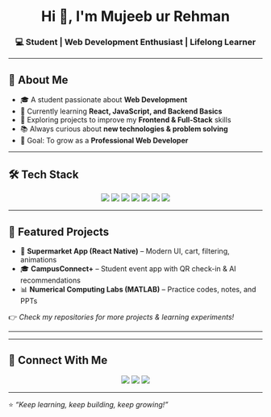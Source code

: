 <!-- Profile README for @mujeebbhutto-Dev -->

<h1 align="center">Hi 👋, I'm Mujeeb ur Rehman</h1>
<h3 align="center">💻 Student | Web Development Enthusiast | Lifelong Learner</h3>

---

## 🚀 About Me
- 🎓 A student passionate about **Web Development**  
- 🌱 Currently learning **React, JavaScript, and Backend Basics**  
- 🔭 Exploring projects to improve my **Frontend & Full-Stack** skills  
- 📚 Always curious about **new technologies & problem solving**  
- 🎯 Goal: To grow as a **Professional Web Developer**  

---

## 🛠️ Tech Stack
<p align="center">
  <!-- Programming Languages -->
  <img src="https://img.shields.io/badge/HTML5-E34F26?style=for-the-badge&logo=html5&logoColor=white" />
  <img src="https://img.shields.io/badge/CSS3-1572B6?style=for-the-badge&logo=css3&logoColor=white" />
  <img src="https://img.shields.io/badge/JavaScript-F7E017?style=for-the-badge&logo=javascript&logoColor=black" />
  <img src="https://img.shields.io/badge/React-61DAFB?style=for-the-badge&logo=react&logoColor=black" />
  <img src="https://img.shields.io/badge/Node.js-43853D?style=for-the-badge&logo=node.js&logoColor=white" />
  <img src="https://img.shields.io/badge/Tailwind_CSS-38B2AC?style=for-the-badge&logo=tailwind-css&logoColor=white" />
  <img src="https://img.shields.io/badge/Bootstrap-7952B3?style=for-the-badge&logo=bootstrap&logoColor=white" />
</p>

---

## 📂 Featured Projects
- 🛒 **Supermarket App (React Native)** – Modern UI, cart, filtering, animations  
- 🎓 **CampusConnect+** – Student event app with QR check-in & AI recommendations  
- 📊 **Numerical Computing Labs (MATLAB)** – Practice codes, notes, and PPTs  

👉 *Check my repositories for more projects & learning experiments!*  

---
---

## 🤝 Connect With Me
<p align="center">
  <a href="https://github.com/mujeebbhutto-Dev"><img src="https://img.shields.io/badge/GitHub-000?style=for-the-badge&logo=github&logoColor=white"/></a>
  <a href="https://www.linkedin.com"><img src="https://img.shields.io/badge/LinkedIn-0077B5?style=for-the-badge&logo=linkedin&logoColor=white"/></a>
  <a href="mailto:your-email@example.com"><img src="https://img.shields.io/badge/Email-D14836?style=for-the-badge&logo=gmail&logoColor=white"/></a>
</p>

---

⭐️ *“Keep learning, keep building, keep growing!”*  
